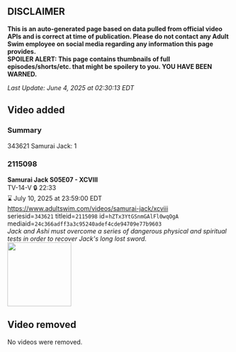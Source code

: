 ## DISCLAIMER
**This is an auto-generated page based on data pulled from official video APIs and is correct at time of publication. Please do not contact any Adult Swim employee on social media regarding any information this page provides.**  
**SPOILER ALERT: This page contains thumbnails of full episodes/shorts/etc. that might be spoilery to you. YOU HAVE BEEN WARNED.**  

_Last Update: June 4, 2025 at 02:30:13 EDT_
## Video added
### Summary
343621 Samurai Jack: 1  
### 2115098
**Samurai Jack S05E07 - XCVIII**  
TV-14-V 🔒 22:33  
⌛ July 10, 2025 at 23:59:00 EDT  
https://www.adultswim.com/videos/samurai-jack/xcviii  
seriesid=`343621` titleid=`2115098` id=`hZTx3YtGSnmGAlFl0wqOgA` mediaid=`24c366adff3a3c95240adef4cde94709e77b9603`  
_Jack and Ashi must overcome a series of dangerous physical and spiritual tests in order to recover Jack's long lost sword._  
<a href="https://media.cdn.adultswim.com/uploads/20200407/thumbnails/2_20471430572-samjack_098_dup-20170425.jpg"><img src="https://media.cdn.adultswim.com/uploads/20200407/thumbnails/2_20471430572-samjack_098_dup-20170425.jpg" height="144px" /></a>
## Video removed
No videos were removed.  
